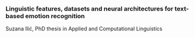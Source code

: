 ### Linguistic features, datasets and neural architectures for text-based emotion recognition

Suzana Ilić, PhD thesis in Applied and Computational Linguistics